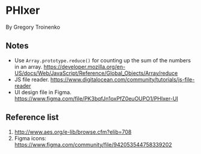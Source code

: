 # PHIxer

By Gregory Troinenko

## Notes

- Use `Array.prototype.reduce()` for counting up the sum of the numbers in an array. https://developer.mozilla.org/en-US/docs/Web/JavaScript/Reference/Global_Objects/Array/reduce
- JS file reader. https://www.digitalocean.com/community/tutorials/js-file-reader
- UI design file in Figma. https://www.figma.com/file/PK3bqfJn1oxPfZ0euOUPO1/PHIxer-UI

## Reference list

1. http://www.aes.org/e-lib/browse.cfm?elib=708
2. Figma icons: https://www.figma.com/community/file/942053544758339202

